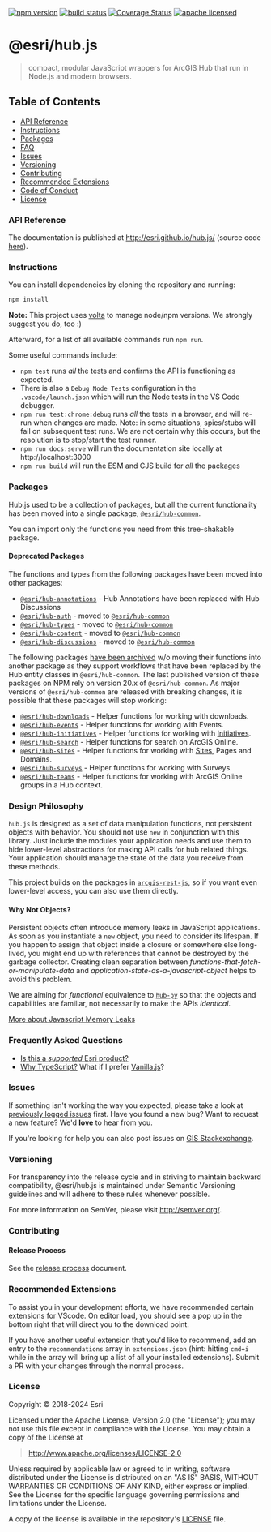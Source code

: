 [![npm version][npm-img]][npm-url]
[![build status][build-img]][build-url]
[![Coverage Status][coverage-img]][coverage-url]
[![apache licensed][license-img]][license-url]

[npm-img]: https://img.shields.io/npm/v/@esri/hub-common.svg?style=flat-square
[npm-url]: https://www.npmjs.com/package/@esri/hub-common
[build-img]: https://github.com/Esri/hub.js/actions/workflows/release.yml/badge.svg
[build-url]: https://github.com/Esri/hub.js/actions/workflows/release.yml
[coverage-img]: https://codecov.io/gh/Esri/hub.js/branch/master/graph/badge.svg
[coverage-url]: https://codecov.io/gh/Esri/hub.js
[license-img]: https://img.shields.io/badge/license-Apache%202.0-orange.svg?style=flat-square
[license-url]: #license

# @esri/hub.js

> compact, modular JavaScript wrappers for ArcGIS Hub that run in Node.js and modern browsers.

## Table of Contents

- [API Reference](#api-reference)
- [Instructions](#instructions)
- [Packages](#packages)
- [FAQ](#frequently-asked-questions)
- [Issues](#issues)
- [Versioning](#versioning)
- [Contributing](#contributing)
- [Recommended Extensions](#recommended-extensions)
- [Code of Conduct](/CODE_OF_CONDUCT.md)
- [License](#license)


### API Reference

The documentation is published at http://esri.github.io/hub.js/ (source code [here](/docs/src)).

### Instructions

You can install dependencies by cloning the repository and running:

```bash
npm install
```

**Note:** This project uses [volta](https://volta.sh/) to manage node/npm versions. We strongly suggest you do, too :)

Afterward, for a list of all available commands run `npm run`.

Some useful commands include:

- `npm test` runs _all_ the tests and confirms the API is functioning as expected.
- There is also a `Debug Node Tests` configuration in the `.vscode/launch.json` which will run the Node tests in the VS Code debugger.
- `npm run test:chrome:debug` runs _all_ the tests in a browser, and will re-run when changes are made. Note: in some situations, spies/stubs will fail on subsequent test runs. We are not certain why this occurs, but the resolution is to stop/start the test runner.
- `npm run docs:serve` will run the documentation site locally at http://localhost:3000
- `npm run build` will run the ESM and CJS build for _all_ the packages

### Packages

Hub.js used to be a collection of packages, but all the current functionality has been moved into a single package, [`@esri/hub-common`](./packages/common).

You can import only the functions you need from this tree-shakable package.

#### Deprecated Packages

The functions and types from the following packages have been moved into other packages:
- [`@esri/hub-annotations`](https://github.com/Esri/hub.js/tree/cee44463c5cbf616abdb7786551d72a7792bb3c4/packages/annotations) - Hub Annotations have been replaced with Hub Discussions
- [`@esri/hub-auth`](https://github.com/Esri/hub.js/tree/v6.10.0/packages/auth) - moved to [`@esri/hub-common`](./packages/common)
- [`@esri/hub-types`](https://github.com/Esri/hub.js/tree/v6.10.0/packages/types) - moved to [`@esri/hub-common`](./packages/common)
- [`@esri/hub-content`](https://github.com/Esri/hub.js/tree/2379fbeb1672d059025c6efdc84b34b78ce23709/packages/content) - moved to [`@esri/hub-common`](./packages/common)
- [`@esri/hub-discussions`](https://github.com/Esri/hub.js/tree/7f8863e1cb2cb061f85409704bb35ca8b4df6650/packages/discussions) - moved to [`@esri/hub-common`](./packages/common)

The following packages [have been archived](https://github.com/Esri/hub.js/tree/archive/) w/o moving their functions into another package as they support workflows that have been replaced by the Hub entity classes in `@esri/hub-common`. The last published version of these packages on NPM rely on version 20.x of `@esri/hub-common`. As major versions of `@esri/hub-common` are released with breaking changes, it is possible that these packages will stop working:
- [`@esri/hub-downloads`](https://github.com/Esri/hub.js/tree/archive/packages/downloads) - Helper functions for working with downloads.
- [`@esri/hub-events`](https://github.com/Esri/hub.js/tree/archive/packages/events) - Helper functions for working with Events.
- [`@esri/hub-initiatives`](https://github.com/Esri/hub.js/tree/archive/packages/initiatives) - Helper functions for working with [Initiatives](http://doc.arcgis.com/en/hub/initiatives/initiatives-overview.htm).
- [`@esri/hub-search`](https://github.com/Esri/hub.js/tree/archive/packages/search) - Helper functions for search on ArcGIS Online.
- [`@esri/hub-sites`](https://github.com/Esri/hub.js/tree/archive/packages/sites) - Helper functions for working with [Sites](http://doc.arcgis.com/en/hub/sites/create-a-hub-site.htm), Pages and Domains.
- [`@esri/hub-surveys`](https://github.com/Esri/hub.js/tree/archive/packages/surveys) - Helper functions for working with Surveys.
- [`@esri/hub-teams`](https://github.com/Esri/hub.js/tree/archive/packages/teams) - Helper functions for working with ArcGIS Online groups in a Hub context.

### Design Philosophy

`hub.js` is designed as a set of data manipulation functions, not persistent objects with behavior. You should not use `new` in conjunction with this library. Just include the modules your application needs and use them to hide lower-level abstractions for making API calls for hub related things. Your application should manage the state of the data you receive from these methods.

This project builds on the packages in [`arcgis-rest-js`](https://esri.github.io/arcgis-rest-js), so if you want even lower-level access, you can also use them directly.

#### Why Not Objects?

Persistent objects often introduce memory leaks in JavaScript applications. As soon as you instantiate a `new` object, you need to consider its lifespan. If you happen to assign that object inside a closure or somewhere else long-lived, you might end up with references that cannot be destroyed by the garbage collector. Creating clean separation between _functions-that-fetch-or-manipulate-data_ and _application-state-as-a-javascript-object_ helps to avoid this problem.

We are aiming for _functional_ equivalence to [`hub-py`](https://github.com/esridc/hub-py) so that the objects and capabilities are familiar, not necessarily to make the APIs _identical_.

[More about Javascript Memory Leaks](https://auth0.com/blog/four-types-of-leaks-in-your-javascript-code-and-how-to-get-rid-of-them/)

### Frequently Asked Questions

- [Is this a _supported_ Esri product?](docs/FAQ.md#is-this-a-supported-esri-product)
- [Why TypeScript?](docs/FAQ.md#why-typescript) What if I prefer [Vanilla.js](https://stackoverflow.com/questions/20435653/what-is-vanillajs)?

### Issues

If something isn't working the way you expected, please take a look at [previously logged issues](https://github.com/Esri/hub.js/issues) first. Have you found a new bug? Want to request a new feature? We'd [**love**](https://github.com/Esri/hub.js/issues/new) to hear from you.

If you're looking for help you can also post issues on [GIS Stackexchange](http://gis.stackexchange.com/questions/ask?tags=esri-oss).

### Versioning

For transparency into the release cycle and in striving to maintain backward compatibility, @esri/hub.js is maintained under Semantic Versioning guidelines and will adhere to these rules whenever possible.

For more information on SemVer, please visit <http://semver.org/>.

### Contributing

#### Release Process

See the [release process](RELEASE.md) document.

### Recommended Extensions

To assist you in your development efforts, we have recommended certain extensions for VScode. On editor load, you should see a pop up in the bottom right that will direct you to the download point.

If you have another useful extension that you'd like to recommend, add an entry to the `recommendations` array in `extensions.json` (hint: hitting `cmd+i` while in the array will bring up a list of all your installed extensions). Submit a PR with your changes through the normal process.

### License

Copyright &copy; 2018-2024 Esri

Licensed under the Apache License, Version 2.0 (the "License");
you may not use this file except in compliance with the License.
You may obtain a copy of the License at

> http://www.apache.org/licenses/LICENSE-2.0

Unless required by applicable law or agreed to in writing, software
distributed under the License is distributed on an "AS IS" BASIS,
WITHOUT WARRANTIES OR CONDITIONS OF ANY KIND, either express or implied.
See the License for the specific language governing permissions and
limitations under the License.

A copy of the license is available in the repository's [LICENSE](./LICENSE) file.

